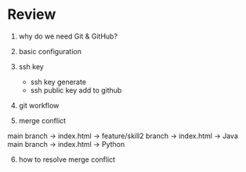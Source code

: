 # Review

1. why do we need Git & GitHub?
2. basic configuration
3. ssh key

   - ssh key generate
   - ssh public key add to github

4. git workflow

5. merge conflict

main branch -> index.html -> 
feature/skill2 branch -> index.html -> Java
main branch -> index.html -> Python

6. how to resolve merge conflict
